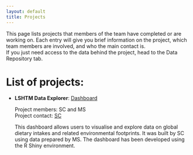 ```yaml
---
layout: default
title: Projects
---
```


This page lists projects that members of the team have completed or are working on. Each entry will give you brief information on the project, which team members are involved, and who the main contact is.<br>
If you just need access to the data behind the project, head to the Data Repository tab.

# List of projects: 

- **LSHTM Data Explorer**: [Dashboard](https://sebacaleffi.shinyapps.io/dashboard_test2/)<br>

  Project members: SC and MS<br>
  Project contact: [SC](mailto:sebastiano.caleffi@lshtm.ac.uk)<br>
  
  This dashboard allows users to visualise and explore data on global dietary intakes and related environmental footprints. It was built by SC using data prepared by MS. The dashboard has been developed using the R Shiny environment.
